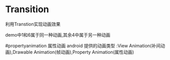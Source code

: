 # Transition
利用Transtion实现动画效果

demo中1和6属于同一种动画,其余4中属于另一种动画

#propertyanimation
属性动画
android 提供的动画类型 :View Animation(补间动画),Drawable Animation(帧动画),Property Animation(属性动画)